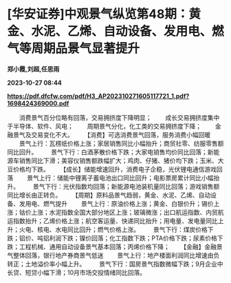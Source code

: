 # [华安证券]中观景气纵览第48期：黄金、水泥、乙烯、自动设备、发用电、燃气等周期品景气显著提升
**郑小霞,刘超,任思雨**

**2023-10-27 08:44**

**https://pdf.dfcfw.com/pdf/H3_AP202310271605117721_1.pdf?1698424369000.pdf**

　　消费景气百分位略有回落，交易拥挤度下降明显； 　　成长交易拥挤度集中于半导体、软件、风电； 　　周期景气分化，化工类的交易拥挤度下降； 　　金融景气及交易变化不大。 　　【消费】可选消费景气回落，服务消费小幅回暖 　　景气上行：瓦楞纸价格上涨；家居销售同比小幅抬升；商贸社零、纺服零售额同比回升。 　　景气下行：白酒茅散价格下跌；大家电销售均价同比回落；新能源车销售同比下滑；美容仪销售额跌幅扩大；鸡肉、仔猪、猪价均下跌；玉米、大豆价格均下跌。 　　【成长】储能增速回升，消费电子企稳，光伏锂电通信游戏回落 　　景气上行：储能中锂离子蓄电池出口同比回升；电影票房累计同比小幅抬升。 　　景气下行：光伏指数均回落；新能源电池装机量同比回落；游戏销售额同比增长由正转负。 　　【周期】原料品景气趋弱，黄金、水泥、乙烯、自动设备、发用电、燃气提升 　　景气上行：原油价格上涨；黄金、白银价升；锡价上涨；钴价上涨；水泥指数全国大部分地区上涨；玻璃微涨；出口航运指数、内贸航运指数抬升；乙烯价格上涨；航空客运量、快递同比抬升；用电量、发电量同比上升；火电、核电、水电同比回升；燃气价格上涨。 　　景气下行：煤炭价格下跌；铝价、吨铝利润下跌；镍价回落；化工指数下跌；PTA价格下跌；尿素价格下跌；工程机械、通用自动设备景气基本回落；丙烯价格下降； 　　【金融】金融景气整体回落，银行地产券商景气低迷 　　景气上行：地产楼面利润同比增速由负转正；土地溢价率小幅上升。 　　景气下行：国房景气指数微幅下跌；9月企业中长贷、短贷小幅下滑；10月市场交投情绪同比回落。
